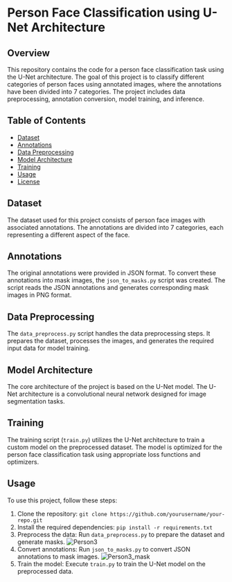 # Person Face Classification using U-Net Architecture

## Overview

This repository contains the code for a person face classification task using the U-Net architecture. The goal of this project is to classify different categories of person faces using annotated images, where the annotations have been divided into 7 categories. The project includes data preprocessing, annotation conversion, model training, and inference.

## Table of Contents

- [Dataset](#dataset)
- [Annotations](#annotations)
- [Data Preprocessing](#data-preprocessing)
- [Model Architecture](#model-architecture)
- [Training](#training)
- [Usage](#usage)
- [License](#license)

## Dataset

The dataset used for this project consists of person face images with associated annotations. The annotations are divided into 7 categories, each representing a different aspect of the face.

## Annotations

The original annotations were provided in JSON format. To convert these annotations into mask images, the `json_to_masks.py` script was created. The script reads the JSON annotations and generates corresponding mask images in PNG format.

## Data Preprocessing

The `data_preprocess.py` script handles the data preprocessing steps. It prepares the dataset, processes the images, and generates the required input data for model training.

## Model Architecture

The core architecture of the project is based on the U-Net model. The U-Net architecture is a convolutional neural network designed for image segmentation tasks.

## Training

The training script (`train.py`) utilizes the U-Net architecture to train a custom model on the preprocessed dataset. The model is optimized for the person face classification task using appropriate loss functions and optimizers.

## Usage

To use this project, follow these steps:

1. Clone the repository: `git clone https://github.com/yourusername/your-repo.git`
2. Install the required dependencies: `pip install -r requirements.txt`
3. Preprocess the data: Run `data_preprocess.py` to prepare the dataset and generate masks.
  ![Person3](https://github.com/a-r-p-i-t/U-Net/assets/99071325/fab3f5c3-e132-43bd-87d1-8865ba5702d2)
4. Convert annotations: Run `json_to_masks.py` to convert JSON annotations to mask images.
  ![Person3_mask](https://github.com/a-r-p-i-t/U-Net/assets/99071325/7a8e65ac-eb72-48fa-856f-d64094100cef)
5. Train the model: Execute `train.py` to train the U-Net model on the preprocessed data.


